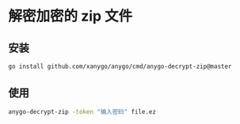 # 解密加密的 zip 文件

## 安装
```bash
go install github.com/xanygo/anygo/cmd/anygo-decrypt-zip@master
```

## 使用
```bash
anygo-decrypt-zip -token "输入密码" file.ez
```